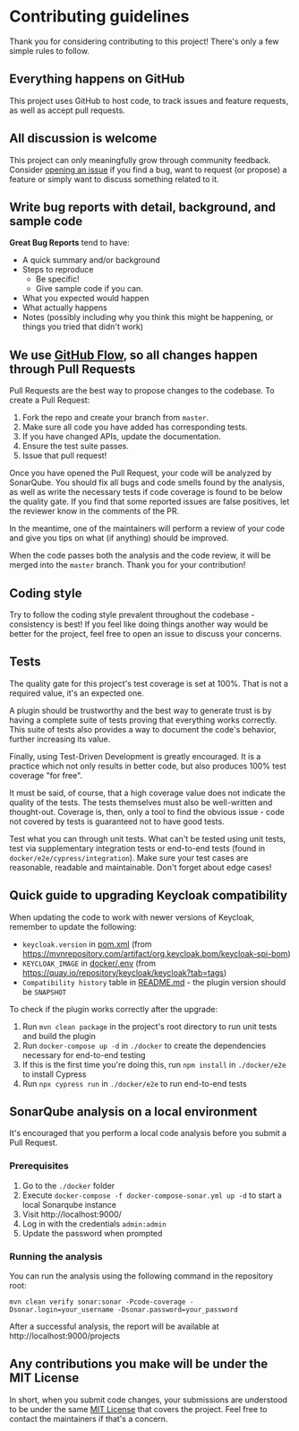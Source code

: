 # Contributing guidelines

Thank you for considering contributing to this project! There's only a few simple rules to follow.

## Everything happens on GitHub
This project uses GitHub to host code, to track issues and feature requests, as well as accept pull requests.

## All discussion is welcome

This project can only meaningfully grow through community feedback.
Consider [opening an issue](https://GitHub.com/daniel-frak/keycloak-user-migration/issues/new/choose) if you find a bug,
want to request (or propose) a feature or simply want to discuss something related to it.

## Write bug reports with detail, background, and sample code

**Great Bug Reports** tend to have:

- A quick summary and/or background
- Steps to reproduce
    - Be specific!
    - Give sample code if you can.
- What you expected would happen
- What actually happens
- Notes (possibly including why you think this might be happening, or things you tried that didn't work)

## We use [GitHub Flow](https://guides.GitHub.com/introduction/flow/index.html), so all changes happen through Pull Requests

Pull Requests are the best way to propose changes to the codebase.
To create a Pull Request:

1. Fork the repo and create your branch from `master`.
2. Make sure all code you have added has corresponding tests.
3. If you have changed APIs, update the documentation.
4. Ensure the test suite passes.
5. Issue that pull request!

Once you have opened the Pull Request, your code will be analyzed by SonarQube.
You should fix all bugs and code smells found by the analysis, as well as write the necessary tests if code coverage
is found to be below the quality gate. If you find that some reported issues are false positives, let the
reviewer know in the comments of the PR.

In the meantime, one of the maintainers will perform a review of your code and give you tips on what (if anything)
should be improved.

When the code passes both the analysis and the code review, it will be merged into the `master` branch.
Thank you for your contribution!

## Coding style

Try to follow the coding style prevalent throughout the codebase - consistency is best!
If you feel like doing things another way would be better for the project, feel free to open an issue to discuss your
concerns.

## Tests

The quality gate for this project's test coverage is set at 100%. That is not a required value, it's an expected one.

A plugin should be trustworthy and the best way to generate trust is by having a complete suite of tests
proving that everything works correctly. This suite of tests also provides a way to document the code's behavior,
further increasing its value.

Finally, using Test-Driven Development is greatly encouraged. It is a practice which not only results in better code,
but also produces 100% test coverage "for free".

It must be said, of course, that a high coverage value does not indicate the quality of the tests.
The tests themselves must also be well-written and thought-out.
Coverage is, then, only a tool to find the obvious issue - code not covered by tests is guaranteed not to have good
tests.

Test what you can through unit tests. What can't be tested using unit tests, test via supplementary integration tests
or end-to-end tests (found in `docker/e2e/cypress/integration`).
Make sure your test cases are reasonable, readable and maintainable. Don't forget about edge cases!

## Quick guide to upgrading Keycloak compatibility

When updating the code to work with newer versions of Keycloak, remember to update the following:
* `keycloak.version` in [pom.xml](pom.xml) (from https://mvnrepository.com/artifact/org.keycloak.bom/keycloak-spi-bom)
* `KEYCLOAK_IMAGE` in [docker/.env](docker/.env) (from https://quay.io/repository/keycloak/keycloak?tab=tags)
* `Compatibility history` table in [README.md](README.md) - the plugin version should be `SNAPSHOT`

To check if the plugin works correctly after the upgrade:
1) Run `mvn clean package` in the project's root directory to run unit tests and build the plugin
2) Run `docker-compose up -d` in `./docker` to create the dependencies necessary for end-to-end testing
3) If this is the first time you're doing this, run `npm install` in `./docker/e2e` to install Cypress
4) Run `npx cypress run` in `./docker/e2e` to run end-to-end tests

## SonarQube analysis on a local environment

It's encouraged that you perform a local code analysis before you submit a Pull Request. 

### Prerequisites

1. Go to the `./docker` folder
2. Execute `docker-compose -f docker-compose-sonar.yml up -d` to start a local Sonarqube instance
3. Visit http://localhost:9000/
4. Log in with the credentials `admin:admin`
5. Update the password when prompted

### Running the analysis

You can run the analysis using the following command in the repository root:

```shell
mvn clean verify sonar:sonar -Pcode-coverage -Dsonar.login=your_username -Dsonar.password=your_password
```

After a successful analysis, the report will be available at http://localhost:9000/projects

## Any contributions you make will be under the MIT License
In short, when you submit code changes, your submissions are understood to be under the same
[MIT License](https://choosealicense.com/licenses/mit/) that covers the project.
Feel free to contact the maintainers if that's a concern.